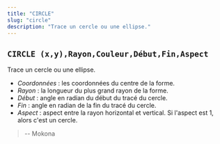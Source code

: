 ```yaml
---
title: "CIRCLE"
slug: "circle"
description: "Trace un cercle ou une ellipse."
---
```


## `CIRCLE (x,y),Rayon,Couleur,Début,Fin,Aspect`

Trace un cercle ou une ellipse.

- *Coordonnées* : les coordonnées du centre de la forme.
- *Rayon* : la longueur du plus grand rayon de la forme.
- *Début* : angle en radian du début du tracé du cercle.
- *Fin* : angle en radian de la fin du tracé du cercle.
- *Aspect* : aspect entre la rayon horizontal et vertical. Si l'aspect est 1, alors c'est un cercle.

> -- Mokona
